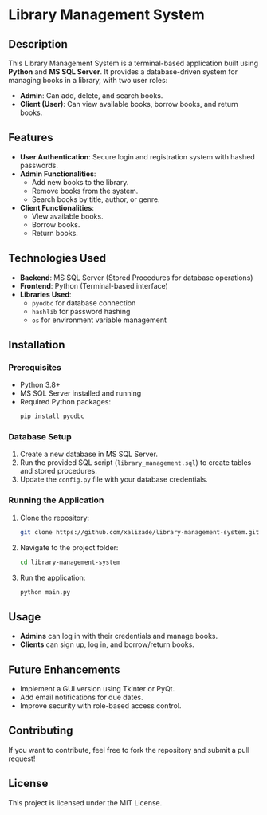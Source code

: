 # Library Management System

## Description
This Library Management System is a terminal-based application built using **Python** and **MS SQL Server**. It provides a database-driven system for managing books in a library, with two user roles:
- **Admin**: Can add, delete, and search books.
- **Client (User)**: Can view available books, borrow books, and return books.

## Features
- **User Authentication**: Secure login and registration system with hashed passwords.
- **Admin Functionalities**:
  - Add new books to the library.
  - Remove books from the system.
  - Search books by title, author, or genre.
- **Client Functionalities**:
  - View available books.
  - Borrow books.
  - Return books.

## Technologies Used
- **Backend**: MS SQL Server (Stored Procedures for database operations)
- **Frontend**: Python (Terminal-based interface)
- **Libraries Used**:
  - `pyodbc` for database connection
  - `hashlib` for password hashing
  - `os` for environment variable management

## Installation
### Prerequisites
- Python 3.8+
- MS SQL Server installed and running
- Required Python packages:
  ```sh
  pip install pyodbc
  ```

### Database Setup
1. Create a new database in MS SQL Server.
2. Run the provided SQL script (`library_management.sql`) to create tables and stored procedures.
3. Update the `config.py` file with your database credentials.

### Running the Application
1. Clone the repository:
   ```sh
   git clone https://github.com/xalizade/library-management-system.git
   ```
2. Navigate to the project folder:
   ```sh
   cd library-management-system
   ```
3. Run the application:
   ```sh
   python main.py
   ```

## Usage
- **Admins** can log in with their credentials and manage books.
- **Clients** can sign up, log in, and borrow/return books.

## Future Enhancements
- Implement a GUI version using Tkinter or PyQt.
- Add email notifications for due dates.
- Improve security with role-based access control.

## Contributing
If you want to contribute, feel free to fork the repository and submit a pull request!

## License
This project is licensed under the MIT License.

